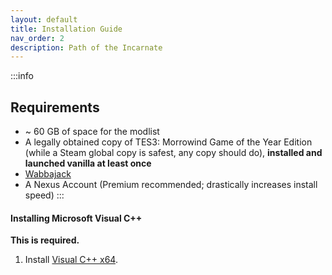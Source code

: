 ```yaml
---
layout: default
title: Installation Guide
nav_order: 2
description: Path of the Incarnate
---
```


:::info
## **Requirements**
- ~ 60 GB of space for the modlist
- A legally obtained copy of TES3: Morrowind Game of the Year Edition (while a Steam global copy is safest, any copy should do), **installed and launched vanilla at least once**
- [Wabbajack](https://www.wabbajack.org/)
- A Nexus Account (Premium recommended; drastically increases install speed)
:::
 
#### Installing Microsoft Visual C++
**This is required.**
1. Install [Visual C++ x64](https://aka.ms/vs/17/release/vc_redist.x64.exe).
